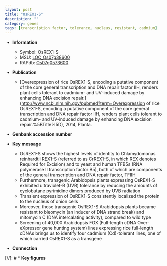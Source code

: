 ```yaml
---
layout: post
title: "OsREX1-S"
description: ""
category: genes
tags: [transcription factor, tolerance, nucleus, resistant, cadmium]
---
```


* **Information**  
    + Symbol: OsREX1-S  
    + MSU: [LOC_Os07g38600](http://rice.uga.edu/cgi-bin/ORF_infopage.cgi?orf=LOC_Os07g38600)  
    + RAPdb: [Os07g0573600](https://rapdb.dna.affrc.go.jp/locus/?name=Os07g0573600)  

* **Publication**  
    + [Overexpression of rice OsREX1-S, encoding a putative component of the core general transcription and DNA repair factor IIH, renders plant cells tolerant to cadmium- and UV-induced damage by enhancing DNA excision repair.](http://www.ncbi.nlm.nih.gov/pubmed?term=Overexpression of rice OsREX1-S, encoding a putative component of the core general transcription and DNA repair factor IIH, renders plant cells tolerant to cadmium- and UV-induced damage by enhancing DNA excision repair.%5BTitle%5D), 2014, Planta.

* **Genbank accession number**  

* **Key message**  
    + OsREX1-S shows the highest levels of identity to Chlamydomonas reinhardtii REX1-S (referred to as CrREX1-S, in which REX denotes Required for Excision) and to yeast and human TFB5s (RNA polymerase II transcription factor B5), both of which are components of the general transcription and DNA repair factor, TFIIH
    + Furthermore, transgenic Arabidopsis plants expressing OsREX1-S exhibited ultraviolet-B (UVB) tolerance by reducing the amounts of cyclobutane pyrimidine dimers produced by UVB radiation
    + Transient expression of OsREX1-S consistently localized the protein to the nucleus of onion cells
    + Moreover, those transgenic OsREX1-S Arabidopsis plants became resistant to bleomycin (an inducer of DNA strand break) and mitomycin C (DNA intercalating activity), compared to wild type
    + Screening of 40,000 Arabidopsis FOX (Full-length cDNA Over-eXpressor gene hunting system) lines expressing rice full-length cDNAs brings us to identify four cadmium (Cd)-tolerant lines, one of which carried OsREX1-S as a transgene

* **Connection**  

[//]: # * **Key figures**  


